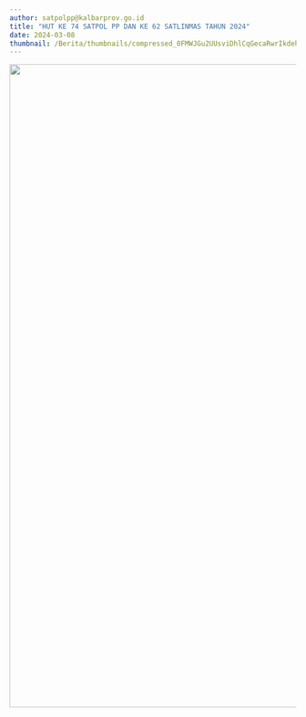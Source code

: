 ```yaml
---
author: satpolpp@kalbarprov.go.id
title: "HUT KE 74 SATPOL PP DAN KE 62 SATLINMAS TAHUN 2024"
date: 2024-03-08
thumbnail: /Berita/thumbnails/compressed_0FMWJGu2UUsviDhlCqGecaRwrIkdehGOIUSWI3IG.jpg
---
```

<p><a href="https://pontianak.tribunnews.com/2024/03/08/hut-ke-74-satpol-pp-dan-ke-62-satlinmas-pj-gubernur-terima-kasih-perannya-menjaga-pemilu-kondusif"><img src="/images/E34hquKwJcsQtxUiJjts.jpg" width="1128" height="1128" alt="" /></a></p>

<p></p>
